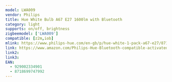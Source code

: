 ```yaml
---
model: LWA009
vendor: Philips
title: Hue White Bulb A67 E27 1600lm with Bluetooth
category: light
supports: on/off, brightness
zigbeemodel: ['LWA009']
compatible: [z2m,iob]
mlink: https://www.philips-hue.com/en-gb/p/hue-white-1-pack-a67-e27/8718699747992
link: https://www.amazon.com/Philips-Hue-Bluetooth-compatible-activated/dp/B07VX5BJR6/
link2: 
link3: 
EAN:
  - 929002334901
  - 8718699747992
---
```

